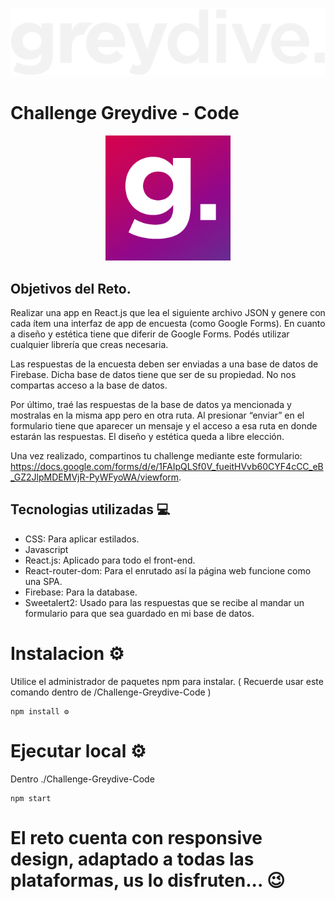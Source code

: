 <p align='left'>
    <img src='./src/assets/readme-logo.png' </img>
</p>

# Challenge Greydive - Code

<p align="center">
  <img height="200" src="./src/assets/greydive-logo.png" />
</p>

## Objetivos del Reto.

Realizar una app en React.js que lea el siguiente archivo JSON y genere con cada ítem una interfaz de app de encuesta (como Google Forms).
En cuanto a diseño y estética tiene que diferir de Google Forms. Podés utilizar cualquier librería que creas necesaria.

Las respuestas de la encuesta deben ser enviadas a una base de datos de Firebase.
Dicha base de datos tiene que ser de su propiedad. No nos compartas acceso a la base de datos.

Por último, traé las respuestas de la base de datos ya mencionada y mostralas en la misma app pero en otra ruta. Al presionar “enviar” en el formulario tiene que aparecer un mensaje y el acceso a esa ruta en donde estarán las respuestas. El diseño y estética queda a libre elección.

Una vez realizado, compartinos tu challenge mediante este formulario: https://docs.google.com/forms/d/e/1FAIpQLSf0V_fueitHVvb60CYF4cCC_eB_GZ2JlpMDEMVjR-PyWFyoWA/viewform.

## Tecnologias utilizadas 💻

- CSS: Para aplicar estilados.
- Javascript
- React.js: Aplicado para todo el front-end.
- React-router-dom: Para el enrutado así la página web funcione como una SPA.
- Firebase: Para la database.
- Sweetalert2: Usado para las respuestas que se recibe al mandar un formulario para que sea guardado en mi base de datos.

# Instalacion ⚙

Utilice el administrador de paquetes npm para instalar. ( Recuerde usar este comando dentro de /Challenge-Greydive-Code )

```
npm install ⚙
```

# Ejecutar local ⚙

Dentro ./Challenge-Greydive-Code

```
npm start
```

# El reto cuenta con responsive design, adaptado a todas las plataformas, us  lo disfruten... 😉
